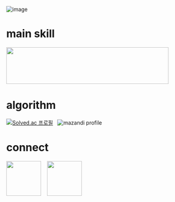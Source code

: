 
![image](https://user-images.githubusercontent.com/94586184/230788988-b090ada6-fd37-4394-ad2f-be1656f4a451.png)

# main skill
<img src="https://user-images.githubusercontent.com/94586184/230787271-456fdc61-f053-46ad-85d4-12fe1608309e.png" width="430" height="96.84"/>

# algorithm
[![Solved.ac
프로필](http://mazassumnida.wtf/api/v2/generate_badge?boj=hno05039)](https://solved.ac/hno05039)&nbsp; &nbsp;![mazandi profile](http://mazandi.herokuapp.com/api?handle=hno05039&theme=defalut)

# connect

 <a href="https://cold-delight.tistory.com/"><img src="https://user-images.githubusercontent.com/94586184/230788217-66a3e853-7f49-49f6-8c03-eb68d8e7e424.png" width="92" height="92"/></a> &nbsp; &nbsp;<a href="mailto:slingan34@gmail.com/"><img src="https://user-images.githubusercontent.com/94586184/230788393-a6671b97-eea3-4140-843b-9a3c6bd225e7.png" width="92" height="92"/></a>
 
